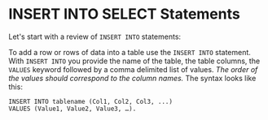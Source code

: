 # INSERT INTO SELECT Statements

Let's start with a review of `INSERT INTO` statements:

To add a row or rows of data into a table use the `INSERT INTO` statement.  With `INSERT INTO` you provide the name of the table, the table columns, the `VALUES` keyword followed by a comma delimited list of values.  _The order of the values should correspond to the column names._  The syntax looks like this:

```
INSERT INTO tablename (Col1, Col2, Col3, ...)
VALUES (Value1, Value2, Value3, …).
```
